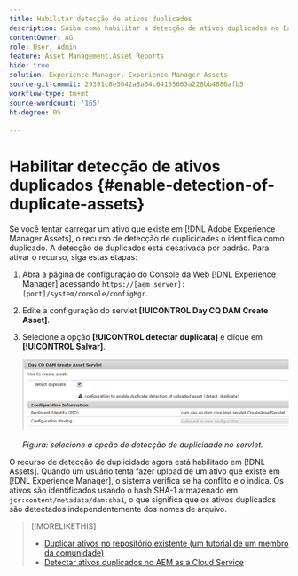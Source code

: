 ```yaml
---
title: Habilitar detecção de ativos duplicados
description: Saiba como habilitar a detecção de ativos duplicados no Experience Manager.
contentOwner: AG
role: User, Admin
feature: Asset Management,Asset Reports
hide: true
solution: Experience Manager, Experience Manager Assets
source-git-commit: 29391c8e3042a8a04c64165663a228bb4886afb5
workflow-type: tm+mt
source-wordcount: '165'
ht-degree: 0%

---
```


# Habilitar detecção de ativos duplicados {#enable-detection-of-duplicate-assets}

Se você tentar carregar um ativo que existe em [!DNL Adobe Experience Manager Assets], o recurso de detecção de duplicidades o identifica como duplicado. A detecção de duplicados está desativada por padrão. Para ativar o recurso, siga estas etapas:

1. Abra a página de configuração do Console da Web [!DNL Experience Manager] acessando `https://[aem_server]:[port]/system/console/configMgr`.
1. Edite a configuração do servlet **[!UICONTROL Day CQ DAM Create Asset]**.
1. Selecione a opção **[!UICONTROL detectar duplicata]** e clique em **[!UICONTROL Salvar]**.

   ![Selecione a opção de detecção de duplicidade no servlet](assets/chlimage_1-377.png)

   *Figura: selecione a opção de detecção de duplicidade no servlet.*

O recurso de detecção de duplicidade agora está habilitado em [!DNL Assets]. Quando um usuário tenta fazer upload de um ativo que existe em [!DNL Experience Manager], o sistema verifica se há conflito e o indica. Os ativos são identificados usando o hash SHA-1 armazenado em `jcr:content/metadata/dam:sha1`, o que significa que os ativos duplicados são detectados independentemente dos nomes de arquivo.

>[!MORELIKETHIS]
>
>* [Duplicar ativos no repositório existente (um tutorial de um membro da comunidade)](https://experience-aem.blogspot.com/2019/06/aem-65-find-duplicate-assets-binaries-in-existing-repository.html)
>* [Detectar ativos duplicados no AEM as a Cloud Service](https://experienceleague.adobe.com/docs/experience-manager-cloud-service/content/assets/admin/detect-duplicate-assets.html)
